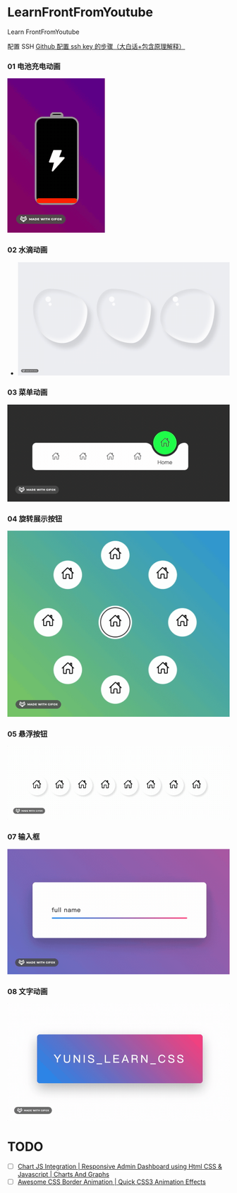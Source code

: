 # LearnFrontFromYoutube

Learn FrontFromYoutube

配置 SSH
[Github 配置 ssh key 的步骤（大白话+包含原理解释）](https://blog.csdn.net/weixin_42310154/article/details/118340458)

### 01 电池充电动画

![](01/demo.gif)

### 02 水滴动画

- ![](02/demo.gif)

### 03 菜单动画

![](03/demo.gif)

### 04 旋转展示按钮

![](04/demo.gif)

### 05 悬浮按钮

![](05/demo.gif)

### 07 输入框

![](07/demo.gif)

### 08 文字动画

![](08/demo.gif)

# TODO

- [ ] [Chart JS Integration | Responsive Admin Dashboard using Html CSS & Javascript | Charts And Graphs](https://www.youtube.com/watch?v=q3zc1ph5fvg&ab_channel=OnlineTutorials)
- [ ] [Awesome CSS Border Animation | Quick CSS3 Animation Effects](https://www.youtube.com/watch?v=LYgQXOV-x24&ab_channel=OnlineTutorials)
